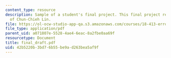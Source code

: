 ```yaml
---
content_type: resource
description: Sample of a student's final project. This final project report courtesy
  of Chun-Chieh Lin.
file: https://ol-ocw-studio-app-qa.s3.amazonaws.com/courses/18-413-error-correcting-codes-laboratory-spring-2004/42b5220b3bd76b55be9ad263bea5af9f_final_draft.pdf
file_type: application/pdf
parent_uid: a071807e-5528-4ae4-6eac-8a2fbe0aa69f
resourcetype: Document
title: final_draft.pdf
uid: 42b5220b-3bd7-6b55-be9a-d263bea5af9f
---
```

